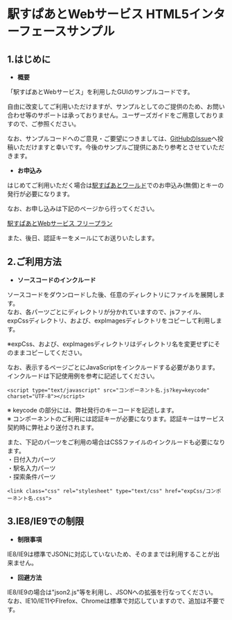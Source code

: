 # 駅すぱあとWebサービス HTML5インターフェースサンプル

## 1.はじめに

 * **概要**

 「駅すぱあとWebサービス」を利用したGUIのサンプルコードです。

 自由に改変してご利用いただけますが、サンプルとしてのご提供のため、お問い合わせ等のサポートは承っておりません。ユーザーズガイドをご用意しておりますので、ご参照ください。

 なお、サンプルコードへのご意見・ご要望につきましては、[GitHubのIssue](https://github.com/EkispertWebService/GUI-LightEdition/issues/new)へ投稿いただけますと幸いです。今後のサンプルご提供にあたり参考とさせていただきます。

 * **お申込み**

 はじめてご利用いただく場合は[駅すぱあとワールド](https://ekiworld.net/)でのお申込み(無償)とキーの発行が必要になります。

 なお、お申し込みは下記のページから行ってください。

 [駅すぱあとWebサービス フリープラン](https://ekiworld.net/service/sier/webservice/free_provision.html)

 また、後日、認証キーをメールにてお送りいたします。

## 2.ご利用方法

 * **ソースコードのインクルード**

 ソースコードをダウンロードした後、任意のディレクトリにファイルを展開します。<br>
 なお、各パーツごとにディレクトリが分かれていますので、jsファイル、expCssディレクトリ、および、expImagesディレクトリをコピーして利用します。<br>

 ※expCss、および、expImagesディレクトリはディレクトリ名を変更せずにそのままコピーしてください。

 なお、表示するページごとにJavaScriptをインクルードする必要があります。<br>
 インクルードは下記使用例を参考に記述してください。<br>

 `<script type="text/javascript" src="コンポーネント名.js?key=keycode" charset="UTF-8"></script>`

 ※ keycode の部分には、弊社発行のキーコードを記述します。<br>
 ※ コンポーネントのご利用には認証キーが必要になります。認証キーはサービス契約時に弊社より送付されます。<br>

 また、下記のパーツをご利用の場合はCSSファイルのインクルードも必要になります。<br>
 ・日付入力パーツ<br>
 ・駅名入力パーツ<br>
 ・探索条件パーツ<br>

 `<link class="css" rel="stylesheet" type="text/css" href="expCss/コンポーネント名.css">`

## 3.IE8/IE9での制限

 * **制限事項**

 IE8/IE9は標準でJSONに対応していないため、そのままでは利用することが出来ません。<br>

 * **回避方法**

 IE8/IE9の場合は"json2.js"等を利用し、JSONへの拡張を行なってください。<br>
 なお、IE10/IE11やFIrefox、Chromeは標準で対応していますので、追加は不要です。<br>
